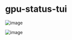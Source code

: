 ﻿# gpu-status-tui

![image](https://github.com/user-attachments/assets/256c3614-4bd0-4ab3-9805-267dad31e931)

![image](https://github.com/user-attachments/assets/e8035c01-2404-4b0a-8128-0232a07b9c45)

